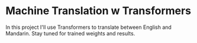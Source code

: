 <h1>Machine Translation w Transformers</h1>

In this project I'll use Transformers to translate between English and Mandarin. Stay tuned for trained weights and results.